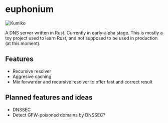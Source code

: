# euphonium

![Kumiko](https://imagehost-ssl.pikapika.me/kumiko.jpg?1)

A DNS server written in Rust. Currently in early-alpha stage. This is mostly a toy project used to learn Rust, and not supposed to be used in production (at this moment).

## Features
* Recursive resolver
* Aggresive caching
* Mix forwarder and recursive resolver to offer fast and correct result

## Planned features and ideas

* DNSSEC
* Detect GFW-poisoned domains by DNSSEC?
